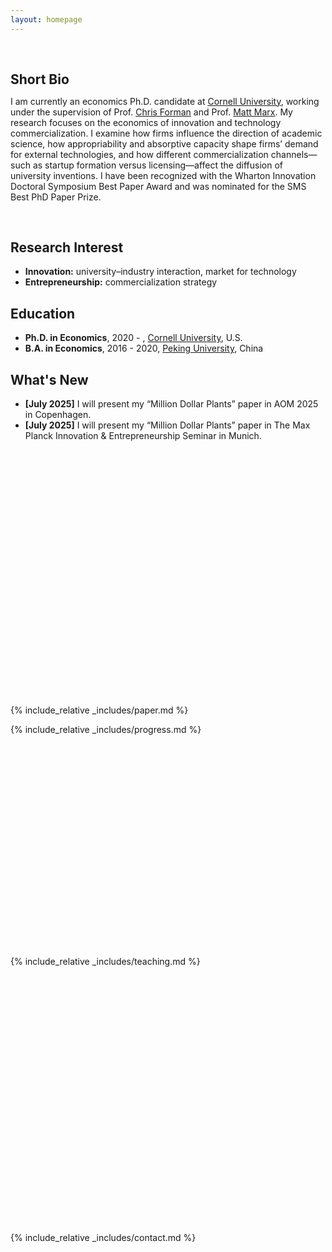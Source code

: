 ```yaml
---
layout: homepage
---
```


<h1 id="about-me"></h1>

<h2 style="margin: 60px 0px 10px;">Short Bio</h2>

I am currently an economics Ph.D. candidate at [Cornell University](https://www.cornell.edu/), working under the supervision of Prof. [Chris Forman](https://dyson.cornell.edu/faculty-research/faculty/cmf257/) and Prof. [Matt Marx](https://business.cornell.edu/faculty-research/faculty/mtm83/). My research focuses on the economics of innovation and technology commercialization. I examine how firms influence the direction of academic science, how appropriability and absorptive capacity shape firms’ demand for external technologies, and how different commercialization channels—such as startup formation versus licensing—affect the diffusion of university inventions. I have been recognized with the Wharton Innovation Doctoral Symposium Best Paper Award and was nominated for the SMS Best PhD Paper Prize.

<br>

## Research Interest

- **Innovation:** university–industry interaction, market for technology
- **Entrepreneurship:** commercialization strategy

## Education
- **Ph.D. in Economics**, 2020 - , [Cornell University](https://www.cornell.edu/), U.S.
- **B.A. in Economics**, 2016 - 2020, [Peking University](https://english.pku.edu.cn/), China

## What's New
- <strong>[July 2025]</strong> I will present my “Million Dollar Plants” paper in AOM 2025 in Copenhagen.
- <strong>[July 2025]</strong> I will present my “Million Dollar Plants” paper in The Max Planck Innovation & Entrepreneurship Seminar in Munich.

<br><br><br><br><br><br><br><br><br><br><br><br><br><br><br><br><br><br><br><br><br><br><br><br>
{% include_relative _includes/paper.md %}

{% include_relative _includes/progress.md %}
<br><br><br><br><br><br><br><br><br><br><br><br><br><br><br><br><br><br><br><br><br>

{% include_relative _includes/teaching.md %}
<br><br><br><br><br><br><br><br><br><br><br><br><br><br><br><br><br><br><br><br><br><br><br><br><br><br>
{% include_relative _includes/contact.md %}
<br><br><br><br><br><br><br><br><br><br><br><br><br><br><br><br><br><br><br><br><br><br>

